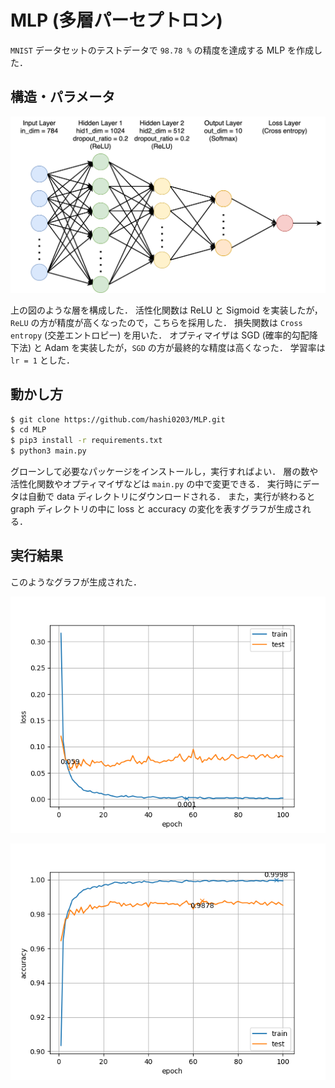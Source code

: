 # MLP (多層パーセプトロン)

`MNIST` データセットのテストデータで `98.78 %` の精度を達成する MLP を作成した．

## 構造・パラメータ

![MLP Image](images/MLP.png)

上の図のような層を構成した．
活性化関数は ReLU と Sigmoid を実装したが，`ReLU` の方が精度が高くなったので，こちらを採用した．
損失関数は `Cross entropy` (交差エントロピー) を用いた．
オプティマイザは SGD (確率的勾配降下法) と Adam を実装したが，`SGD` の方が最終的な精度は高くなった．
学習率は `lr = 1` とした．

## 動かし方
```bash
$ git clone https://github.com/hashi0203/MLP.git
$ cd MLP
$ pip3 install -r requirements.txt
$ python3 main.py
```

グローンして必要なパッケージをインストールし，実行すればよい．
層の数や活性化関数やオプティマイザなどは `main.py` の中で変更できる．
実行時にデータは自動で data ディレクトリにダウンロードされる．
また，実行が終わると graph ディレクトリの中に loss と accuracy の変化を表すグラフが生成される．

## 実行結果
このようなグラフが生成された．

![loss change](images/loss.png)

![accuracy change](images/accuracy.png)
